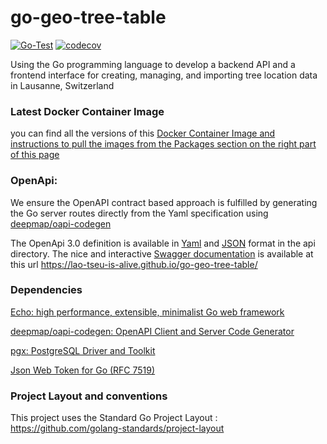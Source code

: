 # go-geo-tree-table
[![Go-Test](https://github.com/lao-tseu-is-alive/go-geo-tree-table/actions/workflows/go.yml/badge.svg)](https://github.com/lao-tseu-is-alive/go-geo-tree-table/actions/workflows/go.yml)
[![codecov](https://codecov.io/gh/lao-tseu-is-alive/go-geo-tree-table/branch/main/graph/badge.svg)](https://codecov.io/gh/lao-tseu-is-alive/go-geo-tree-table)

Using the Go programming language to develop a backend API and a frontend interface for creating, managing, and importing tree location data in Lausanne, Switzerland

### Latest Docker Container Image
you can find all the versions of this 
[Docker Container Image and instructions to pull the images from the Packages section on the right part of this page](https://github.com/lao-tseu-is-alive/go-geo-tree-table/pkgs/container/go-geo-tree-table)



### OpenApi:
We ensure the OpenAPI contract based approach is fulfilled 
by generating the Go server routes directly from the Yaml 
specification using 
[deepmap/oapi-codegen](https://github.com/deepmap/oapi-codegen)

The OpenApi 3.0 definition is available in 
[Yaml](https://raw.githubusercontent.com/lao-tseu-is-alive/go-geo-tree-table/refs/heads/main/api/geoTree.yaml) 
and [JSON](https://raw.githubusercontent.com/lao-tseu-is-alive/go-geo-tree-table/refs/heads/main/api/geoTree.json) 
format in the api directory. 
The nice and interactive [Swagger documentation](https://lao-tseu-is-alive.github.io/go-geo-tree-table/) is available at this url  https://lao-tseu-is-alive.github.io/go-geo-tree-table/


### Dependencies
[Echo: high performance, extensible, minimalist Go web framework](https://echo.labstack.com/)

[deepmap/oapi-codegen: OpenAPI Client and Server Code Generator](https://github.com/deepmap/oapi-codegen)

[pgx: PostgreSQL Driver and Toolkit](https://pkg.go.dev/github.com/jackc/pgx)

[Json Web Token for Go (RFC 7519)](https://github.com/cristalhq/jwt)


### Project Layout and conventions
This project uses the Standard Go Project Layout : https://github.com/golang-standards/project-layout
